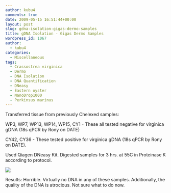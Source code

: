 ```yaml
---
author: kubu4
comments: true
date: 2009-05-15 16:51:44+00:00
layout: post
slug: gdna-isolation-gigas-dermo-samples
title: gDNA Isolation - Gigas Dermo Samples
wordpress_id: 1067
author:
  - kubu4
categories:
  - Miscellaneous
tags:
  - Crassostrea virginica
  - Dermo
  - DNA Isolation
  - DNA Quantification
  - DNeasy
  - Eastern oyster
  - NanoDrop1000
  - Perkinsus marinus
---
```


Transferred tissue from previously Chelexed samples:

WP3, WP7, WP13, WP14, WP15, CY1 - These all tested negative for virginica gDNA (18s qPCR by Rony on DATE)

CY42, CY36 - These tested positive for virginica gDNA (18s qPCR by Rony on DATE).

Used Qiagen DNeasy Kit. Digested samples for 3 hrs. at 55C in Proteinase K according to protocol.

![](https://eagle.fish.washington.edu/Arabidopsis/20090515%20gDNA%20Dermo%20SJW-01.bmp)

Results: Horrible. Virtually no DNA in any of these samples. Additionally, the quality of the DNA is atrocious. Not sure what to do now.
